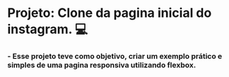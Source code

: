 # Projeto: Clone da pagina inicial do instagram. :computer:



### - Esse projeto teve como objetivo, criar um exemplo prático e simples de uma pagina responsiva utilizando flexbox.



